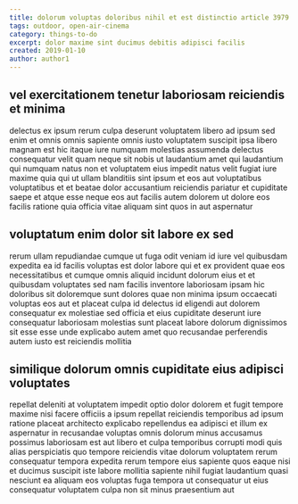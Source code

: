 ```yaml
---
title: dolorum voluptas doloribus nihil et est distinctio article 3979
tags: outdoor, open-air-cinema
category: things-to-do
excerpt: dolor maxime sint ducimus debitis adipisci facilis
created: 2019-01-10
author: author1
---
```


## vel exercitationem tenetur laboriosam reiciendis et minima

delectus ex ipsum rerum culpa deserunt voluptatem libero ad ipsum sed enim et omnis omnis sapiente omnis iusto voluptatem suscipit ipsa libero magnam est hic itaque iure numquam molestias assumenda delectus consequatur velit quam neque sit nobis ut laudantium amet qui laudantium qui numquam natus non et voluptatem eius impedit natus velit fugiat iure maxime quia qui ut ullam blanditiis sint ipsum et eos aut voluptatibus voluptatibus et et beatae dolor accusantium reiciendis pariatur et cupiditate saepe et atque esse neque eos aut facilis autem dolorem ut dolore eos facilis ratione quia officia vitae aliquam sint quos in aut aspernatur

## voluptatum enim dolor sit labore ex sed

rerum ullam repudiandae cumque ut fuga odit veniam id iure vel quibusdam expedita ea id facilis voluptas est dolor labore qui et ex provident quae eos necessitatibus et cumque omnis aliquid incidunt dolorum eius et et quibusdam voluptates sed nam facilis inventore laboriosam ipsam hic doloribus sit doloremque sunt dolores quae non minima ipsum occaecati voluptas eos aut et placeat culpa id delectus id eligendi aut dolorem consequatur ex molestiae sed officia et eius cupiditate deserunt iure consequatur laboriosam molestias sunt placeat labore dolorum dignissimos sit esse esse unde explicabo autem amet quo recusandae perferendis autem iusto est reiciendis mollitia

## similique dolorum omnis cupiditate eius adipisci voluptates

repellat deleniti at voluptatem impedit optio dolor dolorem et fugit tempore maxime nisi facere officiis a ipsum repellat reiciendis temporibus ad ipsum ratione placeat architecto explicabo repellendus ea adipisci et illum ex aspernatur in recusandae voluptas omnis dolorum minus accusamus possimus laboriosam est aut libero et culpa temporibus corrupti modi quis alias perspiciatis quo tempore reiciendis vitae dolorum voluptatem rerum consequatur tempora expedita rerum tempore eius sapiente quos eaque nisi et ducimus suscipit iste labore mollitia sapiente nihil fugiat laudantium quasi nesciunt ea aliquam eos voluptas fuga tempora ut consequatur ut eius consequatur voluptatem culpa non sit minus praesentium aut
